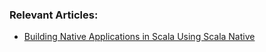### Relevant Articles:

- [Building Native Applications in Scala Using Scala Native](https://www.baeldung.com/scala/native-apps-scala-native)
